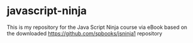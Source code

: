 # javascript-ninja
This is my repository for the Java Script Ninja course via eBook based on the downloaded https://github.com/spbooks/jsninja1 repository
